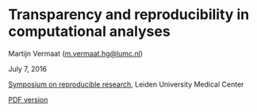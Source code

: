 Transparency and reproducibility in computational analyses
==========================================================

Martijn Vermaat (m.vermaat.hg@lumc.nl)

July 7, 2016

[Symposium on reproducible research](flyer.pdf), Leiden University Medical Center

[PDF version](https://github.com/martijnvermaat/symposium-reproducible-research/releases/download/2016-07-07-lumc/slides.pdf)
